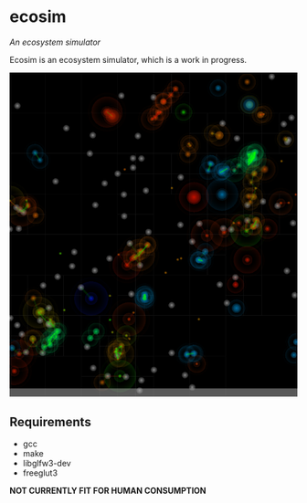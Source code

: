 # ecosim
*An ecosystem simulator*

Ecosim is an ecosystem simulator, which is a work in progress. 

![Screenshot of ecosim](screenshot.png)
## Requirements
* gcc
* make
* libglfw3-dev
* freeglut3

**NOT CURRENTLY FIT FOR HUMAN CONSUMPTION**
